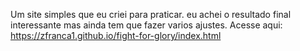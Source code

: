 Um site simples que eu criei para praticar.
eu achei o resultado final interessante mas ainda tem que fazer varios ajustes.
Acesse aqui: https://zfranca1.github.io/fight-for-glory/index.html
